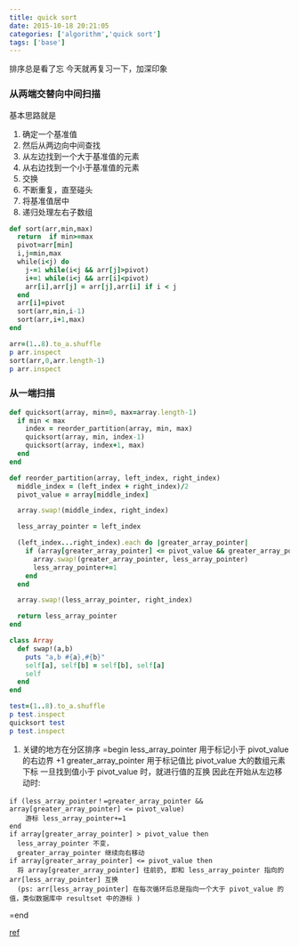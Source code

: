 ```yaml
---
title: quick sort
date: 2015-10-18 20:21:05
categories: ['algorithm','quick sort']
tags: ['base']
---
```


排序总是看了忘
今天就再复习一下，加深印象
### 从两端交替向中间扫描
基本思路就是
1. 确定一个基准值
2. 然后从两边向中间查找
3. 从左边找到一个大于基准值的元素
4. 从右边找到一个小于基准值的元素
5. 交换
6. 不断重复，直至碰头
7. 将基准值居中
8. 递归处理左右子数组

```ruby
def sort(arr,min,max)
  return  if min>=max
  pivot=arr[min]
  i,j=min,max
  while(i<j) do
    j-=1 while(i<j && arr[j]>pivot)
    i+=1 while(i<j && arr[i]<pivot)
    arr[i],arr[j] = arr[j],arr[i] if i < j
  end
  arr[i]=pivot
  sort(arr,min,i-1)
  sort(arr,i+1,max)
end

arr=(1..8).to_a.shuffle
p arr.inspect
sort(arr,0,arr.length-1)
p arr.inspect
```

### 从一端扫描

```ruby
def quicksort(array, min=0, max=array.length-1)
  if min < max
    index = reorder_partition(array, min, max)
    quicksort(array, min, index-1)
    quicksort(array, index+1, max)
  end
end

def reorder_partition(array, left_index, right_index)
  middle_index = (left_index + right_index)/2
  pivot_value = array[middle_index]

  array.swap!(middle_index, right_index)

  less_array_pointer = left_index

  (left_index...right_index).each do |greater_array_pointer|
    if (array[greater_array_pointer] <= pivot_value && greater_array_pointer!=less_array_pointer)
      array.swap!(greater_array_pointer, less_array_pointer)
      less_array_pointer+=1
    end
  end

  array.swap!(less_array_pointer, right_index)

  return less_array_pointer
end

class Array
  def swap!(a,b)
    puts "a,b #{a},#{b}"
    self[a], self[b] = self[b], self[a]
    self
  end
end

test=(1..8).to_a.shuffle
p test.inspect
quicksort test
p test.inspect


```
1. 关键的地方在分区排序
  =begin
  less_array_pointer 用于标记小于 pivot_value 的右边界 +1
  greater_array_pointer 用于标记值比 pivot_value 大的数组元素下标
  一旦找到值小于 pivot_value 时，就进行值的互换
  因此在开始从左边移动时:
  ```
  if (less_array_pointer！=greater_array_pointer && array[greater_array_pointer] <= pivot_value)
      游标 less_array_pointer+=1
  end
  if array[greater_array_pointer] > pivot_value then
    less_array_pointer 不变，
    greater_array_pointer 继续向右移动
  if array[greater_array_pointer] <= pivot_value then
    将 array[greater_array_pointer] 往前扔, 即和 less_array_pointer 指向的 arr[less_array_pointer] 互换
    (ps: arr[less_array_pointer] 在每次循环后总是指向一个大于 pivot_value 的值，类似数据库中 resultset 中的游标 )
  ```
  =end

[ref](http://codereview.stackexchange.com/questions/43667/quicksort-implementation)
